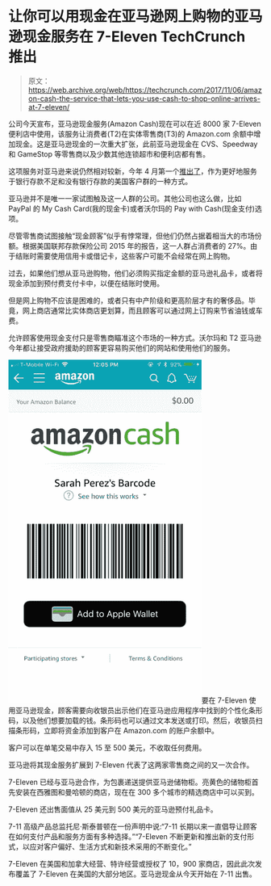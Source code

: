 # 让你可以用现金在亚马逊网上购物的亚马逊现金服务在 7-Eleven TechCrunch 推出

> 原文：<https://web.archive.org/web/https://techcrunch.com/2017/11/06/amazon-cash-the-service-that-lets-you-use-cash-to-shop-online-arrives-at-7-eleven/>

公司今天宣布，亚马逊现金服务(Amazon Cash)现在可以在近 8000 家 7-Eleven 便利店中使用，该服务让消费者(T2)在实体零售商(T3)的 Amazon.com 余额中增加现金。这是亚马逊现金的一次重大扩张，此前亚马逊现金在 CVS、Speedway 和 GameStop 等零售商以及少数其他连锁超市和便利店都有售。

这项服务对亚马逊来说仍然相对较新，今年 4 月第一个[推出了](https://web.archive.org/web/20230129095521/https://techcrunch.com/2017/04/03/amazon-launches-amazon-cash-a-way-to-shop-its-site-without-a-bank-card/)，作为更好地服务于银行存款不足和没有银行存款的美国客户群的一种方式。

亚马逊并不是唯一一家试图触及这一人群的公司。其他公司也这么做，比如 PayPal 的 My Cash Card(我的现金卡)或者沃尔玛的 Pay with Cash(现金支付)选项。

尽管零售商试图接触“现金顾客”似乎有悖常理，但他们仍然占据着相当大的市场份额。根据美国联邦存款保险公司 2015 年的报告，这一人群占消费者的 27%。由于结账时需要使用信用卡或借记卡，这些客户可能不会经常在网上购物。

过去，如果他们想从亚马逊购物，他们必须购买指定金额的亚马逊礼品卡，或者将现金添加到预付费支付卡中，以便在结账时使用。

但是网上购物不应该是困难的，或者只有中产阶级和更高阶层才有的奢侈品。毕竟，网上商店通常比实体商店更划算，而且顾客可以通过网上订购来节省油钱或车费。

允许顾客使用现金支付只是零售商瞄准这个市场的一种方式。沃尔玛和 T2 亚马逊今年都让接受政府援助的顾客更容易购买他们的网站和使用他们的服务。

![](img/cf87843c03b572582053f57f8d0c6f16.png)要在 7-Eleven 使用亚马逊现金，顾客需要向收银员出示他们在亚马逊应用程序中找到的个性化条形码，以及他们想要加载的钱。条形码也可以通过文本发送或打印。然后，收银员扫描条形码，立即将资金添加到客户在 Amazon.com 的账户余额中。

客户可以在单笔交易中存入 15 至 500 美元，不收取任何费用。

亚马逊将其现金服务扩展到 7-Eleven 代表了这两家零售商之间的又一次合作。

7-Eleven 已经与亚马逊合作，为包裹递送提供亚马逊储物柜。亮黄色的储物柜首先安装在西雅图和曼哈顿的商店，现在在 300 多个城市的精选商店中可以买到。

7-Eleven 还出售面值从 25 美元到 500 美元的亚马逊预付礼品卡。

7-11 高级产品总监托尼·斯泰普顿在一份声明中说:“7-11 长期以来一直倡导让顾客在如何支付产品和服务方面有多种选择。”“7-Eleven 不断更新和推出新的支付形式，以应对客户偏好、生活方式和新技术采用的不断变化。”

7-Eleven 在美国和加拿大经营、特许经营或授权了 10，900 家商店，因此此次发布覆盖了 7-Eleven 在美国的大部分地区。亚马逊现金从今天开始在 7-11 出售。